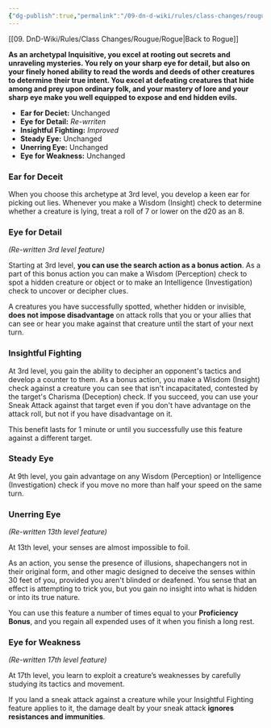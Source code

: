 ```yaml
---
{"dg-publish":true,"permalink":"/09-dn-d-wiki/rules/class-changes/rougue/inquisitive/","tags":["subclass","rogue"]}
---
```


[[09. DnD-Wiki/Rules/Class Changes/Rougue/Rogue\|Back to Rogue]]

**As an archetypal Inquisitive, you excel at rooting out secrets and unraveling mysteries. You rely on your sharp eye for detail, but also on your finely honed ability to read the words and deeds of other creatures to determine their true intent. You excel at defeating creatures that hide among and prey upon ordinary folk, and your mastery of lore and your sharp eye make you well equipped to expose and end hidden evils.**

* **Ear for Deciet:** Unchanged
* **Eye for Detail:** *Re-wrriten*
* **Insightful Fighting:** *Improved*
* **Steady Eye:** Unchanged
* **Unerring Eye:** Unchanged
* **Eye for Weakness:** Unchanged

### Ear for Deceit
When you choose this archetype at 3rd level, you develop a keen ear for picking out lies. Whenever you make a Wisdom (Insight) check to determine whether a creature is lying, treat a roll of 7 or lower on the d20 as an 8.

### Eye for Detail
*(Re-written 3rd level feature)*

Starting at 3rd level, **you can use the search action as a bonus action**. As a part of this bonus action you can make a Wisdom (Perception) check to spot a hidden creature or object or to make an Intelligence (Investigation) check to uncover or decipher clues. 

A creatures you have successfully spotted, whether hidden or invisible, **does not impose disadvantage** on attack rolls that you or your allies that can see or hear you make against that creature until the start of your next turn.

### Insightful Fighting
At 3rd level, you gain the ability to decipher an opponent's tactics and develop a counter to them. As a bonus action, you make a Wisdom (Insight) check against a creature you can see that isn't incapacitated, contested by the target's Charisma (Deception) check. If you succeed, you can use your Sneak Attack against that target even if you don't have advantage on the attack roll, but not if you have disadvantage on it.

This benefit lasts for 1 minute or until you successfully use this feature against a different target.

### Steady Eye
At 9th level, you gain advantage on any Wisdom (Perception) or Intelligence (Investigation) check if you move no more than half your speed on the same turn.

### Unerring Eye
*(Re-written 13th level feature)*

At 13th level, your senses are almost impossible to foil. 

As an action, you sense the presence of illusions, shapechangers not in their original form, and other magic designed to deceive the senses within 30 feet of you, provided you aren't blinded or deafened. You sense that an effect is attempting to trick you, but you gain no insight into what is hidden or into its true nature.

You can use this feature a number of times equal to your **Proficiency Bonus**, and you regain all expended uses of it when you finish a long rest.



### Eye for Weakness
*(Re-written 17th level feature)*

At 17th level, you learn to exploit a creature’s weaknesses by carefully studying its tactics and movement. 

If you land a sneak attack against a creature while your Insightful Fighting feature applies to it, the damage dealt by your sneak attack **ignores resistances and immunities**.